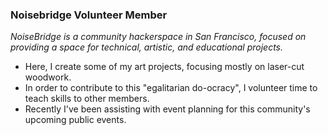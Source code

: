 ### Noisebridge Volunteer Member
*NoiseBridge is a community hackerspace in San Francisco, focused on providing a space for technical, artistic, and educational projects.*
- Here, I create some of my art projects, focusing mostly on laser-cut woodwork. 
- In order to contribute to this "egalitarian do-ocracy", I volunteer time to teach skills to other members. 
- Recently I've been assisting with event planning for this community's upcoming public events.